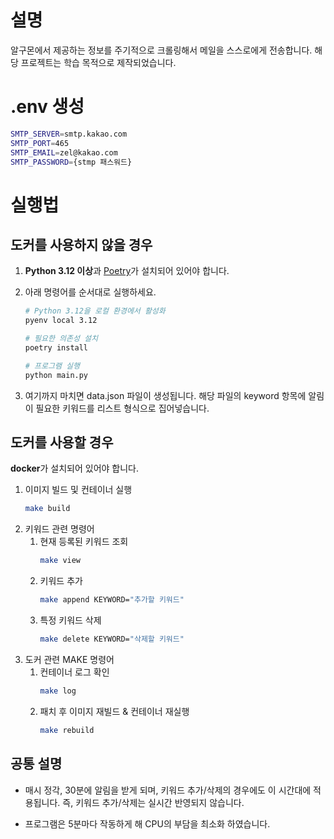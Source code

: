 # 설명

알구몬에서 제공하는 정보를 주기적으로 크롤링해서 메일을 스스로에게 전송합니다.
해당 프로젝트는 학습 목적으로 제작되었습니다.

# .env 생성

```bash
SMTP_SERVER=smtp.kakao.com
SMTP_PORT=465
SMTP_EMAIL=zel@kakao.com
SMTP_PASSWORD={stmp 패스워드}
```

# 실행법

## 도커를 사용하지 않을 경우

1. **Python 3.12 이상**과 [Poetry](https://python-poetry.org/)가 설치되어 있어야 합니다.
2. 아래 명령어를 순서대로 실행하세요.

    ```bash
    # Python 3.12을 로컬 환경에서 활성화
    pyenv local 3.12

    # 필요한 의존성 설치
    poetry install

    # 프로그램 실행
    python main.py
    ```

3. 여기까지 마치면 data.json 파일이 생성됩니다. 해당 파일의 keyword 항목에 알림이 필요한 키워드를 리스트 형식으로 집어넣습니다.

## 도커를 사용할 경우

**docker**가 설치되어 있어야 합니다.

1. 이미지 빌드 및 컨테이너 실행
    ```bash
    make build
    ```
2. 키워드 관련 명령어
    1. 현재 등록된 키워드 조회
        ```bash
        make view
        ```
    2. 키워드 추가
        ```bash
        make append KEYWORD="추가할 키워드"
        ```
    3. 특정 키워드 삭제
        ```bash
        make delete KEYWORD="삭제할 키워드"
        ```
3. 도커 관련 MAKE 명령어
    1. 컨테이너 로그 확인
        ```bash
        make log
        ```
    2. 패치 후 이미지 재빌드 & 컨테이너 재실행
        ```bash
        make rebuild
        ```

## 공통 설명

-   매시 정각, 30분에 알림을 받게 되며, 키워드 추가/삭제의 경우에도 이 시간대에 적용됩니다. 즉, 키워드 추가/삭제는 실시간 반영되지 않습니다.

-   프로그램은 5분마다 작동하게 해 CPU의 부담을 최소화 하였습니다.
